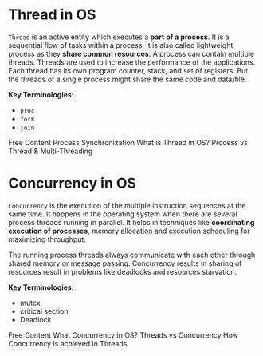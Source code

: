 # Thread in OS

`Thread` is an active entity which executes a **part of a process**. It is a sequential flow of tasks within a process. It is also called lightweight process as they **share common resources**. A process can contain multiple threads. Threads are used to increase the performance of the applications.
Each thread has its own program counter, stack, and set of registers. But the threads of a single process might share the same code and data/file.

**Key Terminologies:**
* `proc`
* `fork`
* `join`

<ResourceGroupTitle>Free Content</ResourceGroupTitle>
<BadgeLink colorScheme='yellow' badgeText='Pre-Requesite' href='https://www.geeksforgeeks.org/introduction-of-process-synchronization/'>Process Synchronization</BadgeLink>
<BadgeLink colorScheme='yellow' badgeText='Read' href='https://www.geeksforgeeks.org/thread-in-operating-system/'>What is Thread in OS?</BadgeLink>
<BadgeLink colorScheme='yellow' badgeText='Read' href='https://www.scaler.com/topics/operating-system/threads-in-operating-system/'>Process vs Thread & Multi-Threading</BadgeLink>

# Concurrency in OS

`Concurrency` is the execution of the multiple instruction sequences at the same time. It happens in the operating system when there are several process threads running in parallel. It helps in techniques like **coordinating execution of processes**, memory allocation and execution scheduling for maximizing throughput. 

The running process threads always communicate with each other through shared memory or message passing. Concurrency results in sharing of resources result in problems like deadlocks and resources starvation.

**Key Terminologies:**
* mutex
* critical section
* Deadlock

<ResourceGroupTitle>Free Content</ResourceGroupTitle>
<BadgeLink colorScheme='yellow' badgeText='Read' href='https://www.geeksforgeeks.org/concurrency-in-operating-system/'>What Concurrency in OS?</BadgeLink>
<BadgeLink colorScheme='yellow' badgeText='Read' href='https://medium.com/@azizomarck/how-is-concurrency-different-from-parallelism-334b6d5c869a'>Threads vs Concurrency</BadgeLink>
<BadgeLink colorScheme='yellow' badgeText='Read' href='https://medium.com/@akhandmishra/operating-system-threads-and-concurrency-aec2036b90f8'>How Concurrency is achieved in Threads</BadgeLink>